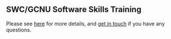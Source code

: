 ## SWC/GCNU Software Skills Training

Please see [here](https://sainsburywellcomecentre.github.io/software-skills/) for more details, and 
[get in touch](mailto:adam.tyson@ucl.ac.uk?subject=software-skills) if you have any questions.

